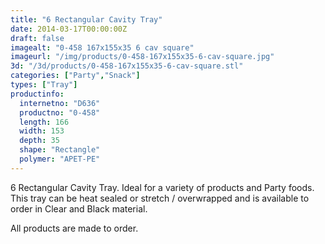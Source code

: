```yaml
---
title: "6 Rectangular Cavity Tray"
date: 2014-03-17T00:00:00Z
draft: false
imagealt: "0-458 167x155x35 6 cav square"
imageurl: "/img/products/0-458-167x155x35-6-cav-square.jpg"
3d: "/3d/products/0-458-167x155x35-6-cav-square.stl"
categories: ["Party","Snack"]
types: ["Tray"]
productinfo:
  internetno: "D636"
  productno: "0-458"
  length: 166
  width: 153
  depth: 35
  shape: "Rectangle"
  polymer: "APET-PE"
---
```

6 Rectangular Cavity Tray. Ideal for a variety of products and Party foods. This tray can be heat sealed or stretch / overwrapped and is available to order in Clear and Black material.

All products are made to order.